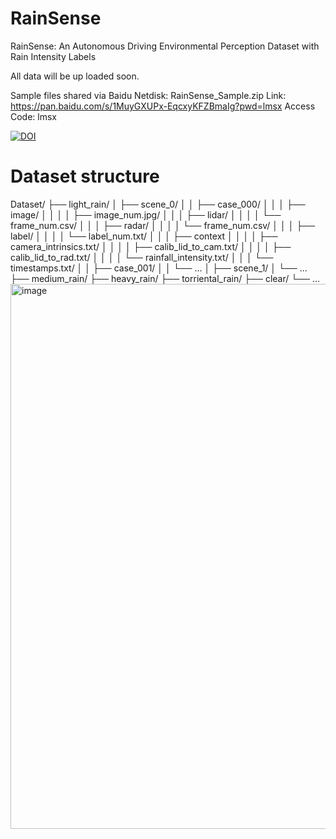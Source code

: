 # RainSense
RainSense: An Autonomous Driving Environmental Perception Dataset with Rain Intensity Labels

All data will be up loaded soon.

Sample files shared via Baidu Netdisk: RainSense_Sample.zip
Link: https://pan.baidu.com/s/1MuyGXUPx-EqcxyKFZBmaIg?pwd=lmsx
Access Code: lmsx

[![DOI](https://zenodo.org/badge/DOI/10.5281/zenodo.17231190.svg)](https://doi.org/10.5281/zenodo.17231190)


# Dataset structure
Dataset/
    ├── light_rain/
    │   ├── scene_0/
    │   │   ├── case_000/
    │   │   │   ├── image/
    │   │   │   │   ├── image_num.jpg/
    │   │   │   ├── lidar/
    │   │   │   │   └── frame_num.csv/
    │   │   │   ├── radar/
    │   │   │   │   └── frame_num.csv/
    │   │   │   ├── label/
    │   │   │   │   └── label_num.txt/
    │   │   │   ├── context
    │   │   │   │   ├── camera_intrinsics.txt/
    │   │   │   │   ├── calib_lid_to_cam.txt/
    │   │   │   │   ├── calib_lid_to_rad.txt/
    │   │   │   │   └── rainfall_intensity.txt/
    │   │   │   └── timestamps.txt/
    │   │   ├── case_001/
    │   │   └── ...
    │   ├── scene_1/
    │   └── ...
    ├── medium_rain/
    ├── heavy_rain/
    ├── torriental_rain/
    ├── clear/
    └── ...
<img width="740" height="872" alt="image" src="https://github.com/user-attachments/assets/3d301783-c9bc-461d-9441-dd5998b0f2d4" />

